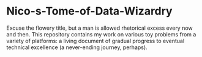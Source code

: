 # Nico-s-Tome-of-Data-Wizardry
Excuse the flowery title, but a man is allowed rhetorical excess every now and then. This repository contains my work on various toy problems from a variety of platforms: a living document of gradual progress to eventual technical excellence (a never-ending journey, perhaps).
